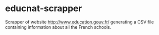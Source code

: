 # educnat-scrapper
Scrapper of website http://www.education.gouv.fr/ generating a CSV file containing information about all the French schools.
